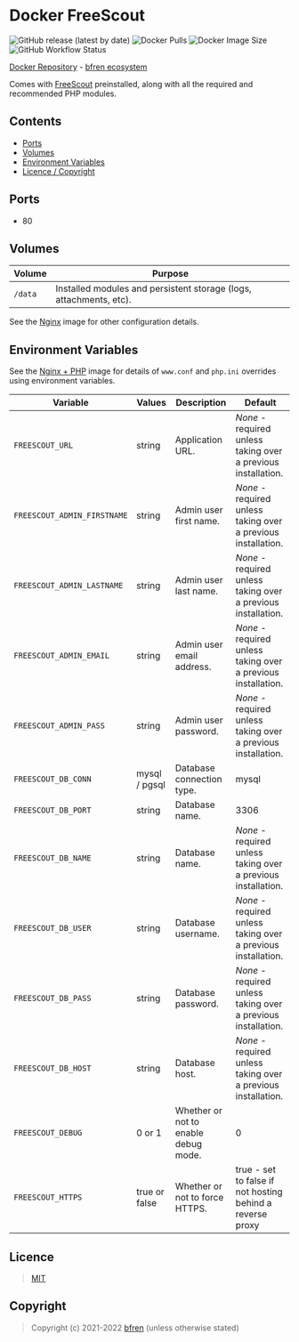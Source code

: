 # Docker FreeScout

![GitHub release (latest by date)](https://img.shields.io/github/v/release/bfren/docker-freescout) ![Docker Pulls](https://img.shields.io/endpoint?url=https%3A%2F%2Fbfren.dev%2Fdocker%2Fpulls%2Ffreescout) ![Docker Image Size](https://img.shields.io/endpoint?url=https%3A%2F%2Fbfren.dev%2Fdocker%2Fsize%2Ffreescout)<br/>
![GitHub Workflow Status](https://img.shields.io/github/workflow/status/bfren/docker-freescout/dev?label=build)

[Docker Repository](https://hub.docker.com/r/bfren/freescout) - [bfren ecosystem](https://github.com/bfren/docker)

Comes with [FreeScout](https://freescout.net/) preinstalled, along with all the required and recommended PHP modules.

## Contents

* [Ports](#ports)
* [Volumes](#volumes)
* [Environment Variables](#environment-variables)
* [Licence / Copyright](#licence)

## Ports

* 80

## Volumes

| Volume   | Purpose                                                            |
| -------- | ------------------------------------------------------------------ |
| `/data`  | Installed modules and persistent storage (logs, attachments, etc). |

See the [Nginx](https://github.com/bfren/docker-nginx) image for other configuration details.

## Environment Variables

See the [Nginx + PHP](https://github.com/bfren/docker-nginx-php) image for details of `www.conf` and `php.ini` overrides using environment variables.

| Variable                    | Values        | Description                          | Default                                                       |
| --------------------------- | ------------- | ------------------------------------ | ------------------------------------------------------------- |
| `FREESCOUT_URL`             | string        | Application URL.                     | *None* - required unless taking over a previous installation. |
| `FREESCOUT_ADMIN_FIRSTNAME` | string        | Admin user first name.               | *None* - required unless taking over a previous installation. |
| `FREESCOUT_ADMIN_LASTNAME`  | string        | Admin user last name.                | *None* - required unless taking over a previous installation. |
| `FREESCOUT_ADMIN_EMAIL`     | string        | Admin user email address.            | *None* - required unless taking over a previous installation. |
| `FREESCOUT_ADMIN_PASS`      | string        | Admin user password.                 | *None* - required unless taking over a previous installation. |
| `FREESCOUT_DB_CONN`         | mysql / pgsql | Database connection type.            | mysql                                                         |
| `FREESCOUT_DB_PORT`         | string        | Database name.                       | 3306                                                          |
| `FREESCOUT_DB_NAME`         | string        | Database name.                       | *None* - required unless taking over a previous installation. |
| `FREESCOUT_DB_USER`         | string        | Database username.                   | *None* - required unless taking over a previous installation. |
| `FREESCOUT_DB_PASS`         | string        | Database password.                   | *None* - required unless taking over a previous installation. |
| `FREESCOUT_DB_HOST`         | string        | Database host.                       | *None* - required unless taking over a previous installation. |
| `FREESCOUT_DEBUG`           | 0 or 1        | Whether or not to enable debug mode. | 0                                                             |
| `FREESCOUT_HTTPS`           | true or false | Whether or not to force HTTPS.       | true - set to false if not hosting behind a reverse proxy     |

## Licence

> [MIT](https://mit.bfren.dev/2021)

## Copyright

> Copyright (c) 2021-2022 [bfren](https://bfren.dev) (unless otherwise stated)
